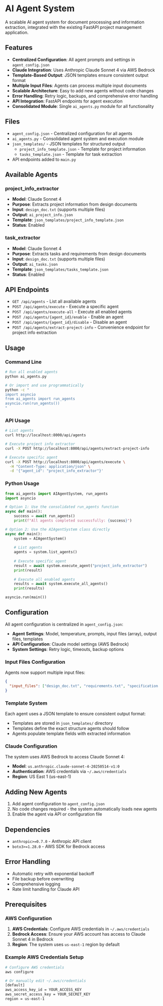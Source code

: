 # AI Agent System

A scalable AI agent system for document processing and information extraction, integrated with the existing FastAPI project management application.

## Features

- **Centralized Configuration**: All agent prompts and settings in `agent_config.json`
- **Claude Integration**: Uses Anthropic Claude Sonnet 4 via AWS Bedrock
- **Template-Based Output**: JSON templates ensure consistent output format
- **Multiple Input Files**: Agents can process multiple input documents
- **Scalable Architecture**: Easy to add new agents without code changes
- **Error Handling**: Retry logic, backups, and comprehensive error handling
- **API Integration**: FastAPI endpoints for agent execution
- **Consolidated Module**: Single `ai_agents.py` module for all functionality

## Files

- `agent_config.json` - Centralized configuration for all agents
- `ai_agents.py` - Consolidated agent system and execution module
- `json_templates/` - JSON templates for structured output
  - `project_info_template.json` - Template for project information
  - `tasks_template.json` - Template for task extraction
- API endpoints added to `main.py`

## Available Agents

### project_info_extractor
- **Model**: Claude Sonnet 4
- **Purpose**: Extracts project information from design documents
- **Input**: `design_doc.txt` (supports multiple files)
- **Output**: `ai_project_info.json`
- **Template**: `json_templates/project_info_template.json`
- **Status**: Enabled

### task_extractor
- **Model**: Claude Sonnet 4
- **Purpose**: Extracts tasks and requirements from design documents
- **Input**: `design_doc.txt` (supports multiple files)
- **Output**: `ai_tasks.json`
- **Template**: `json_templates/tasks_template.json`
- **Status**: Enabled

## API Endpoints

- `GET /api/agents` - List all available agents
- `POST /api/agents/execute` - Execute a specific agent
- `POST /api/agents/execute-all` - Execute all enabled agents
- `POST /api/agents/{agent_id}/enable` - Enable an agent
- `POST /api/agents/{agent_id}/disable` - Disable an agent
- `POST /api/agents/extract-project-info` - Convenience endpoint for project info extraction

## Usage

### Command Line
```bash
# Run all enabled agents
python ai_agents.py

# Or import and use programmatically
python -c "
import asyncio
from ai_agents import run_agents
asyncio.run(run_agents())
"
```

### API Usage
```bash
# List agents
curl http://localhost:8000/api/agents

# Execute project info extractor
curl -X POST http://localhost:8000/api/agents/extract-project-info

# Execute specific agent
curl -X POST http://localhost:8000/api/agents/execute \
  -H "Content-Type: application/json" \
  -d '{"agent_id": "project_info_extractor"}'
```

### Python Usage
```python
from ai_agents import AIAgentSystem, run_agents
import asyncio

# Option 1: Use the consolidated run_agents function
async def main():
    success = await run_agents()
    print(f"All agents completed successfully: {success}")

# Option 2: Use the AIAgentSystem class directly
async def main():
    system = AIAgentSystem()
    
    # List agents
    agents = system.list_agents()
    
    # Execute specific agent
    result = await system.execute_agent("project_info_extractor")
    print(result)
    
    # Execute all enabled agents
    results = await system.execute_all_agents()
    print(results)

asyncio.run(main())
```

## Configuration

All agent configuration is centralized in `agent_config.json`:

- **Agent Settings**: Model, temperature, prompts, input files (array), output files, templates
- **API Configuration**: Claude model settings (AWS Bedrock)
- **System Settings**: Retry logic, timeouts, backup options

### Input Files Configuration
Agents now support multiple input files:
```json
{
  "input_files": ["design_doc.txt", "requirements.txt", "specification.pdf"]
}
```

### Template System
Each agent uses a JSON template to ensure consistent output format:
- Templates are stored in `json_templates/` directory
- Templates define the exact structure agents should follow
- Agents populate template fields with extracted information

### Claude Configuration
The system uses AWS Bedrock to access Claude Sonnet 4:
- **Model**: `us.anthropic.claude-sonnet-4-20250514-v1:0`
- **Authentication**: AWS credentials via `~/.aws/credentials`
- **Region**: US East 1 (us-east-1)

## Adding New Agents

1. Add agent configuration to `agent_config.json`
2. No code changes required - the system automatically loads new agents
3. Enable the agent via API or configuration file

## Dependencies

- `anthropic>=0.7.0` - Anthropic API client
- `boto3>=1.28.0` - AWS SDK for Bedrock access

## Error Handling

- Automatic retry with exponential backoff
- File backup before overwriting
- Comprehensive logging
- Rate limit handling for Claude API

## Prerequisites

### AWS Configuration
1. **AWS Credentials**: Configure AWS credentials in `~/.aws/credentials`
2. **Bedrock Access**: Ensure your AWS account has access to Claude Sonnet 4 in Bedrock
3. **Region**: The system uses `us-east-1` region by default

### Example AWS Credentials Setup
```bash
# Configure AWS credentials
aws configure

# Or manually edit ~/.aws/credentials
[default]
aws_access_key_id = YOUR_ACCESS_KEY
aws_secret_access_key = YOUR_SECRET_KEY
region = us-east-1
```